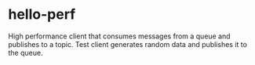 # hello-perf
High performance client that consumes messages from a queue and publishes to a topic.
Test client generates random data and publishes it to the queue.
